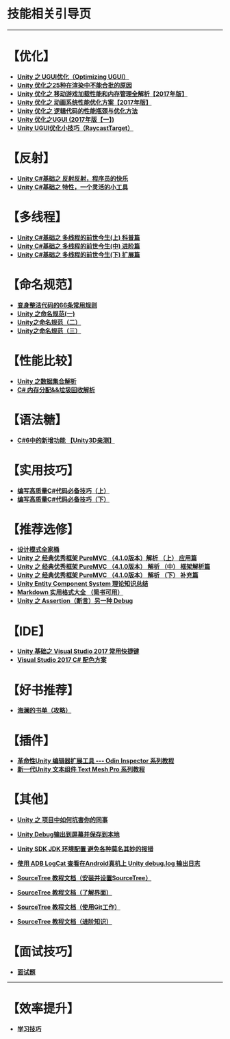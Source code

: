 # 技能相关引导页
-------------

# 【优化】
* **[Unity 之 UGUI优化（Optimizing UGUI）](https://www.jianshu.com/p/9bd461de19a7)**
* **[Unity 优化之25种在渲染中不能合批的原因](https://www.jianshu.com/p/43efe4d35ccd)**
* **[Unity 优化之 移动游戏加载性能和内存管理全解析【2017年版】](https://www.jianshu.com/p/5338c59ddcda)**
* **[Unity 优化之 动画系统性能优化方案【2017年版】](https://www.jianshu.com/p/6d9e14e23905)**
* **[Unity 优化之 逻辑代码的性能瓶颈与优化方法](https://www.jianshu.com/p/fd0db2abd808)**
* **[Unity 优化之UGUI (2017年版【一】)](https://www.jianshu.com/p/2b5e8c11c4ea)**
* **[Unity UGUI优化小技巧（RaycastTarget）](https://www.jianshu.com/p/3082ebf8a342)**

# 【反射】
* **[Unity C#基础之 反射反射，程序员的快乐](https://www.jianshu.com/p/2f0cfdf116c8)**
* **[Unity C#基础之 特性，一个灵活的小工具](https://www.jianshu.com/p/39f1acf789ac)**

# 【多线程】
* **[Unity C#基础之 多线程的前世今生(上) 科普篇](https://www.jianshu.com/p/691c6fc1a7f4)**
* **[Unity C#基础之 多线程的前世今生(中) 进阶篇](https://www.jianshu.com/p/59b77fece2c0)**
* **[Unity C#基础之 多线程的前世今生(下) 扩展篇](https://www.jianshu.com/p/c61db238ed2a)**

# 【命名规范】
* **[变身整洁代码的66条常用规则](https://www.jianshu.com/p/44962d10298c)**
* **[Unity 之命名规范(一)](https://www.jianshu.com/p/a00075f55a03)**
* **[Unity之命名规范（二）](https://www.jianshu.com/p/376a1c00234e)**
* **[Unity之命名规范（三）](https://www.jianshu.com/p/1bc173436341)**


# 【性能比较】
* **[Unity 之数据集合解析](https://www.jianshu.com/p/6c1f67d788e2)**
* **[C# 内存分配&&垃圾回收解析](https://www.jianshu.com/p/53439af1eb00)**

# 【语法糖】
* **[C#6中的新增功能 【Unity3D亲测】](https://www.jianshu.com/p/ae77c0f3f779)**

# 【实用技巧】
* **[编写高质量C#代码必备技巧（上）](https://www.jianshu.com/p/6461cbe3cd27)**
* **[编写高质量C#代码必备技巧（下）](https://www.jianshu.com/p/b68bd3b747ac)**


# 【推荐选修】
* **[设计模式全家桶](https://www.jianshu.com/p/d7a49058c8dd)**
* **[Unity 之 经典优秀框架 PureMVC （4.1.0版本）解析 （上） 应用篇](https://www.jianshu.com/p/fa4a7c902e25)**
* **[Unity 之 经典优秀框架 PureMVC （4.1.0版本） 解析 （中） 框架解析篇](https://www.jianshu.com/p/5243a8b9c8ed)**
* **[Unity 之 经典优秀框架 PureMVC （4.1.0版本） 解析 （下） 补充篇](https://www.jianshu.com/p/726d0d62859a)**
* **[Unity Entity Component System 理论知识总结](https://www.jianshu.com/p/fd2d221cad9f)**
* **[Markdown 实用格式大全 （简书可用）](https://www.jianshu.com/p/759a35ef4175)**
* **[Unity 之 Assertion（断言）另一种 Debug](https://www.jianshu.com/p/259aac9992b7)**

# 【IDE】
* **[Unity 基础之 Visual Studio 2017 常用快捷键](https://www.jianshu.com/p/afcfa1ec459a)**
* **[Visual Studio 2017 C# 配色方案](https://www.jianshu.com/p/30b062ea8689)**

# 【好书推荐】
* **[海澜的书单（攻略）](https://www.jianshu.com/p/761a2de88194)**

# 【插件】
* **[革命性Unity 编辑器扩展工具 --- Odin Inspector 系列教程](https://www.jianshu.com/p/f1b27e85bc35)**
* **[新一代Unity 文本组件 Text Mesh Pro 系列教程](https://www.jianshu.com/p/51de63c98940)**

# 【其他】
* **[Unity 之 项目中如何坑害你的同事](https://www.jianshu.com/p/5c12a9598d36)**
* **[Unity Debug输出到屏幕并保存到本地](https://www.jianshu.com/p/5163b0a0180e)**
* **[Unity SDK JDK 环境配置 避免各种莫名其妙的报错](https://www.jianshu.com/p/f5d394d6e7a4)**
* **[使用 ADB LogCat 查看在Android真机上 Unity debug.log 输出日志](https://www.jianshu.com/p/ab0139da5e39)**

* **[SourceTree 教程文档（安装并设置SourceTree）](https://www.jianshu.com/p/1ec389ad32fa)**
* **[SourceTree 教程文档（了解界面）](https://www.jianshu.com/p/03b65da5345e)**
* **[SourceTree 教程文档（使用Git工作）](https://www.jianshu.com/p/71e4380c7d06)**
* **[SourceTree 教程文档（进阶知识）](https://www.jianshu.com/p/791e6ab4b6af)**

# 【面试技巧】
* **[面试题](https://github.com/su9257/GameDevelopmentGuide/blob/master/%E9%9D%A2%E8%AF%95%E9%A2%98.md)**
-----------------

# 【效率提升】
* **[学习技巧](https://github.com/su9257/GameDevelopmentGuide/blob/master/%E6%95%88%E7%8E%87%E6%8F%90%E5%8D%87/%E5%AD%A6%E4%B9%A0%E6%8A%80%E5%B7%A7/%E5%AD%A6%E4%B9%A0%E6%8A%80%E5%B7%A7.png)**